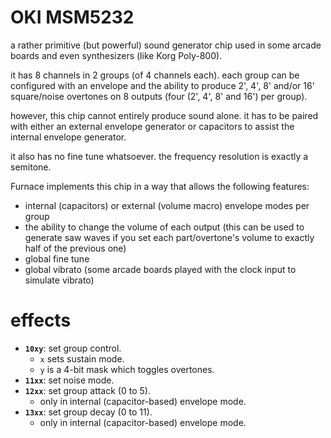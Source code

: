 # OKI MSM5232

a rather primitive (but powerful) sound generator chip used in some arcade boards and even synthesizers (like Korg Poly-800).

it has 8 channels in 2 groups (of 4 channels each). each group can be configured with an envelope and the ability to produce 2', 4', 8' and/or 16' square/noise overtones on 8 outputs (four (2', 4', 8' and 16') per group).

however, this chip cannot entirely produce sound alone. it has to be paired with either an external envelope generator or capacitors to assist the internal envelope generator.

it also has no fine tune whatsoever. the frequency resolution is exactly a semitone.

Furnace implements this chip in a way that allows the following features:
- internal (capacitors) or external (volume macro) envelope modes per group
- the ability to change the volume of each output (this can be used to generate saw waves if you set each part/overtone's volume to exactly half of the previous one)
- global fine tune
- global vibrato (some arcade boards played with the clock input to simulate vibrato)

# effects

- **`10xy`**: set group control.
  - `x` sets sustain mode.
  - `y` is a 4-bit mask which toggles overtones.
- **`11xx`**: set noise mode.
- **`12xx`**: set group attack (0 to 5).
  - only in internal (capacitor-based) envelope mode.
- **`13xx`**: set group decay (0 to 11).
  - only in internal (capacitor-based) envelope mode.
